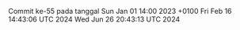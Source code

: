 Commit ke-55 pada tanggal Sun Jan 01 14:00 2023 +0100
Fri Feb 16 14:43:06 UTC 2024
Wed Jun 26 20:43:13 UTC 2024
